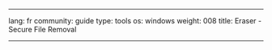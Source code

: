 

---

lang: fr
community: guide
type: tools
os: windows
weight: 008
title: Eraser - Secure File Removal

---

<stub>

